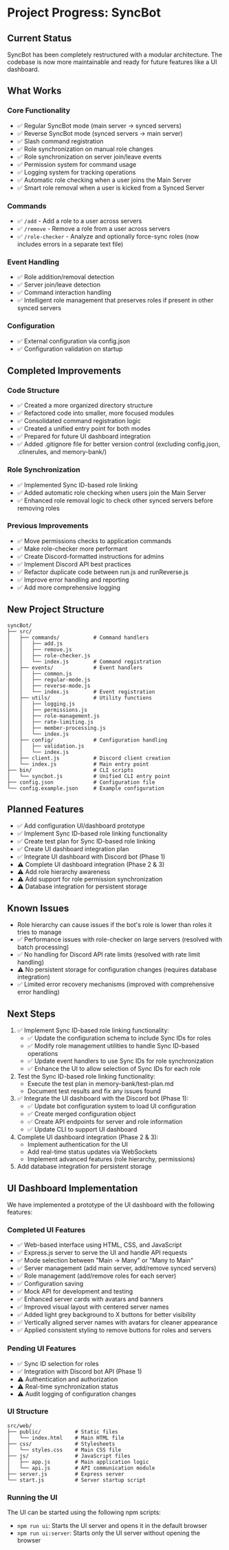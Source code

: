 # Project Progress: SyncBot

## Current Status
SyncBot has been completely restructured with a modular architecture. The codebase is now more maintainable and ready for future features like a UI dashboard.

## What Works

### Core Functionality
- ✅ Regular SyncBot mode (main server → synced servers)
- ✅ Reverse SyncBot mode (synced servers → main server)
- ✅ Slash command registration
- ✅ Role synchronization on manual role changes
- ✅ Role synchronization on server join/leave events
- ✅ Permission system for command usage
- ✅ Logging system for tracking operations
- ✅ Automatic role checking when a user joins the Main Server
- ✅ Smart role removal when a user is kicked from a Synced Server

### Commands
- ✅ `/add` - Add a role to a user across servers
- ✅ `/remove` - Remove a role from a user across servers
- ✅ `/role-checker` - Analyze and optionally force-sync roles (now includes errors in a separate text file)

### Event Handling
- ✅ Role addition/removal detection
- ✅ Server join/leave detection
- ✅ Command interaction handling
- ✅ Intelligent role management that preserves roles if present in other synced servers

### Configuration
- ✅ External configuration via config.json
- ✅ Configuration validation on startup

## Completed Improvements

### Code Structure
- ✅ Created a more organized directory structure
- ✅ Refactored code into smaller, more focused modules
- ✅ Consolidated command registration logic
- ✅ Created a unified entry point for both modes
- ✅ Prepared for future UI dashboard integration
- ✅ Added .gitignore file for better version control (excluding config.json, .clinerules, and memory-bank/)

### Role Synchronization
- ✅ Implemented Sync ID-based role linking
- ✅ Added automatic role checking when users join the Main Server
- ✅ Enhanced role removal logic to check other synced servers before removing roles

### Previous Improvements
- ✅ Move permissions checks to application commands
- ✅ Make role-checker more performant
- ✅ Create Discord-formatted instructions for admins
- ✅ Implement Discord API best practices
- ✅ Refactor duplicate code between run.js and runReverse.js
- ✅ Improve error handling and reporting
- ✅ Add more comprehensive logging

## New Project Structure

```
syncBot/
├── src/
│   ├── commands/           # Command handlers
│   │   ├── add.js
│   │   ├── remove.js
│   │   ├── role-checker.js
│   │   └── index.js        # Command registration
│   ├── events/             # Event handlers
│   │   ├── common.js
│   │   ├── regular-mode.js
│   │   ├── reverse-mode.js
│   │   └── index.js        # Event registration
│   ├── utils/              # Utility functions
│   │   ├── logging.js
│   │   ├── permissions.js
│   │   ├── role-management.js
│   │   ├── rate-limiting.js
│   │   ├── member-processing.js
│   │   └── index.js
│   ├── config/             # Configuration handling
│   │   ├── validation.js
│   │   └── index.js
│   ├── client.js           # Discord client creation
│   └── index.js            # Main entry point
├── bin/                    # CLI scripts
│   └── syncbot.js          # Unified CLI entry point
├── config.json             # Configuration file
└── config.example.json     # Example configuration
```

## Planned Features
- ✅ Add configuration UI/dashboard prototype
- ✅ Implement Sync ID-based role linking functionality
- ✅ Create test plan for Sync ID-based role linking
- ✅ Create UI dashboard integration plan
- ✅ Integrate UI dashboard with Discord bot (Phase 1)
- ⚠️ Complete UI dashboard integration (Phase 2 & 3)
- ⚠️ Add role hierarchy awareness
- ⚠️ Add support for role permission synchronization
- ⚠️ Database integration for persistent storage

## Known Issues
- Role hierarchy can cause issues if the bot's role is lower than roles it tries to manage
- ✅ Performance issues with role-checker on large servers (resolved with batch processing)
- ✅ No handling for Discord API rate limits (resolved with rate limit handling)
- ⚠️ No persistent storage for configuration changes (requires database integration)
- ✅ Limited error recovery mechanisms (improved with comprehensive error handling)

## Next Steps
1. ✅ Implement Sync ID-based role linking functionality:
   - ✅ Update the configuration schema to include Sync IDs for roles
   - ✅ Modify role management utilities to handle Sync ID-based operations
   - ✅ Update event handlers to use Sync IDs for role synchronization
   - ✅ Enhance the UI to allow selection of Sync IDs for each role
2. Test the Sync ID-based role linking functionality:
   - Execute the test plan in memory-bank/test-plan.md
   - Document test results and fix any issues found
3. ✅ Integrate the UI dashboard with the Discord bot (Phase 1):
   - ✅ Update bot configuration system to load UI configuration
   - ✅ Create merged configuration object
   - ✅ Create API endpoints for server and role information
   - ✅ Update CLI to support UI dashboard
4. Complete UI dashboard integration (Phase 2 & 3):
   - Implement authentication for the UI
   - Add real-time status updates via WebSockets
   - Implement advanced features (role hierarchy, permissions)
5. Add database integration for persistent storage

## UI Dashboard Implementation
We have implemented a prototype of the UI dashboard with the following features:

### Completed UI Features
- ✅ Web-based interface using HTML, CSS, and JavaScript
- ✅ Express.js server to serve the UI and handle API requests
- ✅ Mode selection between "Main → Many" or "Many to Main"
- ✅ Server management (add main server, add/remove synced servers)
- ✅ Role management (add/remove roles for each server)
- ✅ Configuration saving
- ✅ Mock API for development and testing
- ✅ Enhanced server cards with avatars and banners
- ✅ Improved visual layout with centered server names
- ✅ Added light grey background to X buttons for better visibility
- ✅ Vertically aligned server names with avatars for cleaner appearance
- ✅ Applied consistent styling to remove buttons for roles and servers

### Pending UI Features
- ✅ Sync ID selection for roles
- ✅ Integration with Discord bot API (Phase 1)
- ⚠️ Authentication and authorization
- ⚠️ Real-time synchronization status
- ⚠️ Audit logging of configuration changes

### UI Structure
```
src/web/
├── public/           # Static files
│   └── index.html    # Main HTML file
├── css/              # Stylesheets
│   └── styles.css    # Main CSS file
├── js/               # JavaScript files
│   ├── app.js        # Main application logic
│   └── api.js        # API communication module
├── server.js         # Express server
└── start.js          # Server startup script
```

### Running the UI
The UI can be started using the following npm scripts:
- `npm run ui`: Starts the UI server and opens it in the default browser
- `npm run ui:server`: Starts only the UI server without opening the browser
